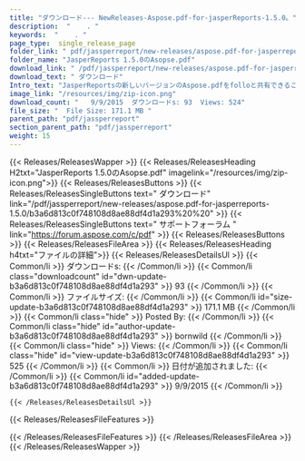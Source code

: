 ```yaml
---
title: "ダウンロード--- NewReleases-Aspose.pdf-for-jasperReports-1.5.0。" 
description:  "    . " 
keywords:  "    . " 
page_type:  single_release_page
folder_link: " pdf/jassperreport/new-releases/aspose.pdf-for-jasperreports-1.5.0/"
folder_name: "JasperReports 1.5.0のAsopse.pdf"
download_link: " /pdf/jassperreport/new-releases/aspose.pdf-for-jasperreports-1.5.0/b3a6d813c0f748108d8ae88df4d1a293"
download_text: " ダウンロード"
Intro_text: "JasperReportsの新しいバージョンのAspose.pdfをfolloと共有できることを嬉しく思います..."
image_link: "/resources/img/zip-icon.png"
download_count: "   9/9/2015  ダウンロードs: 93  Views: 524"
file_size: "  File Size: 171.1 MB "
parent_path: "pdf/jassperreport"
section_parent_path: "pdf/jassperreport"
weight: 15
---
```


{{< Releases/ReleasesWapper >}}
  {{< Releases/ReleasesHeading H2txt="JasperReports 1.5.0のAsopse.pdf" imagelink="/resources/img/zip-icon.png">}}
  {{< Releases/ReleasesButtons >}}
    {{< Releases/ReleasesSingleButtons text=" ダウンロード" link="/pdf/jassperreport/new-releases/aspose.pdf-for-jasperreports-1.5.0/b3a6d813c0f748108d8ae88df4d1a293%20%20" >}}
    {{< Releases/ReleasesSingleButtons text=" サポートフォーラム " link="https://forum.aspose.com/c/pdf" >}}
  {{< Releases/ReleasesButtons >}}
  {{< Releases/ReleasesFileArea >}}
    {{< Releases/ReleasesHeading h4txt="ファイルの詳細">}}
    {{< Releases/ReleasesDetailsUl >}}
            {{< Common/li  >}} ダウンロードs: {{< /Common/li >}} 
      {{< Common/li class="downloadcount" id="dwn-update-b3a6d813c0f748108d8ae88df4d1a293" >}} 93 {{< /Common/li >}} 
      {{< Common/li  >}} ファイルサイズ: {{< /Common/li >}} 
      {{< Common/li id="size-update-b3a6d813c0f748108d8ae88df4d1a293" >}} 171.1 MB {{< /Common/li >}} 
      {{< Common/li  class="hide" >}} Posted By: {{< /Common/li >}} 
      {{< Common/li class="hide" id="author-update-b3a6d813c0f748108d8ae88df4d1a293" >}} bornwild {{< /Common/li >}} 
      {{< Common/li class="hide"  >}} Views: {{< /Common/li >}} 
      {{< Common/li class="hide" id="view-update-b3a6d813c0f748108d8ae88df4d1a293" >}} 525 {{< /Common/li >}} 
      {{< Common/li  >}} 日付が追加されました: {{< /Common/li >}} 
      {{< Common/li id="added-update-b3a6d813c0f748108d8ae88df4d1a293" >}} 9/9/2015 {{< /Common/li >}} 

    {{< /Releases/ReleasesDetailsUl >}}

  {{< Releases/ReleasesFileFeatures >}}
      
  {{< /Releases/ReleasesFileFeatures >}}
 {{< /Releases/ReleasesFileArea >}}
{{< /Releases/ReleasesWapper >}}


